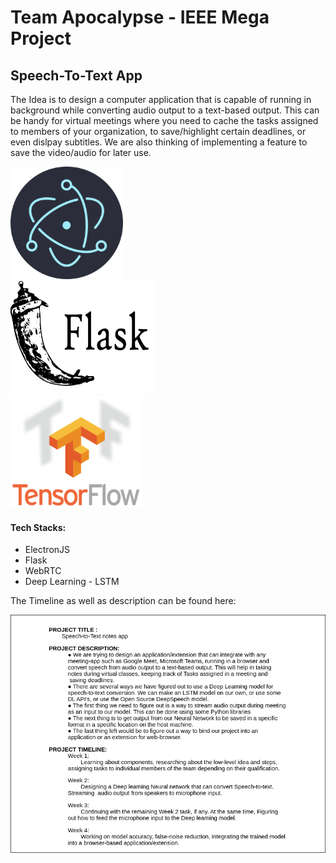 # Team Apocalypse - IEEE Mega Project
## Speech-To-Text App
The Idea is to design a computer application that is capable of running in background while converting audio output to a text-based output. This can be handy for virtual meetings where you need to cache the tasks assigned to members of your organization, to save/highlight certain deadlines, or even dislpay subtitles. We are also thinking of implementing a feature to save the video/audio for later use.


<div>
    <img src="frontend/media/electron.png" height="180px" width="180px">
</div>
<div>
    <img src="frontend/media/flask.png" height="180px" width="230px">
</div>
<div>
    <img src="frontend/media/tensorflow.png" height="180px" width="210px">
</div>


#### Tech Stacks:
- ElectronJS
- Flask
- WebRTC
- Deep Learning - LSTM

The Timeline as well as description can be found here: 
<!-- blank line -->
<a href="https://docs.google.com/document/d/e/2PACX-1vT8Jwb-iPuf1YkDyxVNYOAmkzhi0xBpSMXFhNXVCOMz38xVizGUslfYuSLZLuGqKq-y0hSASAlwQvAY/pub?embedded=true">
  <img src="frontend/media/frame.png">
</a>
<!-- blank line -->
